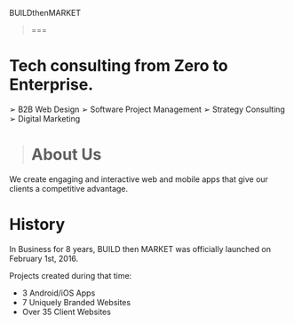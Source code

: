  BUILDthenMARKET
> ===

# Tech consulting from Zero to Enterprise.

➢	B2B Web Design 
➢	Software Project Management
➢	Strategy Consulting 
➢	Digital Marketing

> About Us
> ===

We create engaging and interactive web and mobile apps that give our clients a competitive advantage.

# History

In Business for 8 years, BUILD then MARKET was officially launched on February 1st, 2016.

Projects created during that time:

- 3 Android/iOS Apps
- 7 Uniquely Branded Websites
- Over 35 Client Websites
